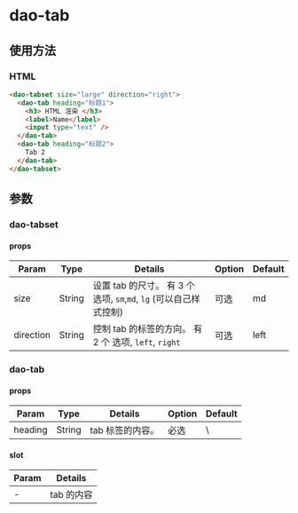 # dao-tab

## 使用方法

### HTML

```HTML
<dao-tabset size="large" direction="right">
  <dao-tab heading="标题1">
    <h3> HTML 渲染 </h3>
    <label>Name</label>
    <input type="text" />
  </dao-tab>
  <dao-tab heading="标题2">
    Tab 2
  </dao-tab>
</dao-tabset>
```

## 参数

### dao-tabset

#### props

Param | Type | Details | Option | Default
-|-|-|-|-
size | String | 设置 tab 的尺寸。 有 3 个 选项, `sm`,`md`, `lg` (可以自己样式控制) | 可选 | md
direction | String | 控制 tab 的标签的方向。 有 2 个 选项, `left`, `right` | 可选 | left

### dao-tab

#### props

Param | Type | Details | Option | Default
-|-|-|-|-
heading | String | tab 标签的内容。 | 必选 | \

#### slot

Param | Details
-|-
- | tab 的内容
